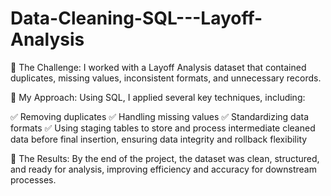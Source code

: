 # Data-Cleaning-SQL---Layoff-Analysis
🔹 The Challenge:
I worked with a Layoff Analysis dataset that contained duplicates, missing values, inconsistent formats, and unnecessary records.

🔹 My Approach:
Using SQL, I applied several key techniques, including:

✅ Removing duplicates 
✅ Handling missing values
✅ Standardizing data formats
✅ Using staging tables to store and process intermediate cleaned data before final insertion, ensuring data integrity and rollback flexibility

🔹 The Results:
By the end of the project, the dataset was clean, structured, and ready for analysis, improving efficiency and accuracy for downstream processes.


